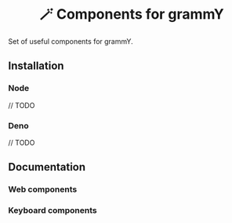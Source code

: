 <h1 align="center">🪄 Components for grammY</h1>

Set of useful components for grammY.

## Installation

### Node

// TODO

### Deno

// TODO

## Documentation

### Web components

### Keyboard components

